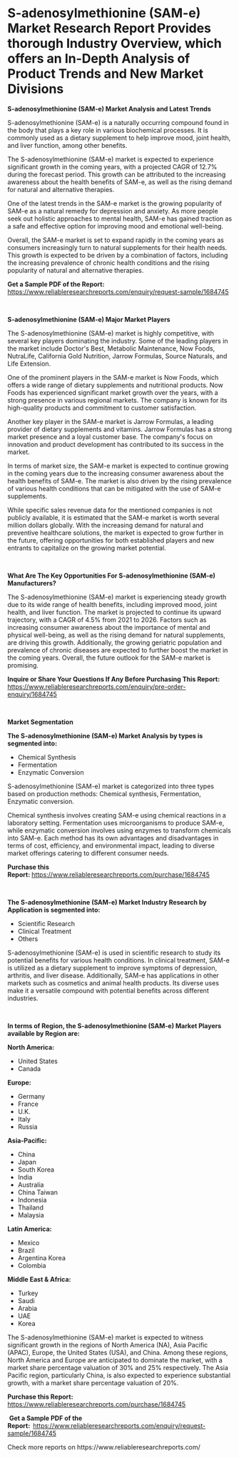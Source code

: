 <p><h1>S-adenosylmethionine (SAM-e) Market Research Report Provides thorough Industry Overview, which offers an In-Depth Analysis of Product Trends and New Market Divisions</h1></p><p><strong>S-adenosylmethionine (SAM-e) Market Analysis and Latest Trends</strong></p>
<p><p>S-adenosylmethionine (SAM-e) is a naturally occurring compound found in the body that plays a key role in various biochemical processes. It is commonly used as a dietary supplement to help improve mood, joint health, and liver function, among other benefits.</p><p>The S-adenosylmethionine (SAM-e) market is expected to experience significant growth in the coming years, with a projected CAGR of 12.7% during the forecast period. This growth can be attributed to the increasing awareness about the health benefits of SAM-e, as well as the rising demand for natural and alternative therapies.</p><p>One of the latest trends in the SAM-e market is the growing popularity of SAM-e as a natural remedy for depression and anxiety. As more people seek out holistic approaches to mental health, SAM-e has gained traction as a safe and effective option for improving mood and emotional well-being.</p><p>Overall, the SAM-e market is set to expand rapidly in the coming years as consumers increasingly turn to natural supplements for their health needs. This growth is expected to be driven by a combination of factors, including the increasing prevalence of chronic health conditions and the rising popularity of natural and alternative therapies.</p></p>
<p><strong>Get a Sample PDF of the Report:&nbsp;</strong> <a href="https://www.reliableresearchreports.com/enquiry/request-sample/1684745">https://www.reliableresearchreports.com/enquiry/request-sample/1684745</a></p>
<p>&nbsp;</p>
<p><strong>S-adenosylmethionine (SAM-e) Major Market Players</strong></p>
<p><p>The S-adenosylmethionine (SAM-e) market is highly competitive, with several key players dominating the industry. Some of the leading players in the market include Doctor's Best, Metabolic Maintenance, Now Foods, NutraLife, California Gold Nutrition, Jarrow Formulas, Source Naturals, and Life Extension.</p><p>One of the prominent players in the SAM-e market is Now Foods, which offers a wide range of dietary supplements and nutritional products. Now Foods has experienced significant market growth over the years, with a strong presence in various regional markets. The company is known for its high-quality products and commitment to customer satisfaction.</p><p>Another key player in the SAM-e market is Jarrow Formulas, a leading provider of dietary supplements and vitamins. Jarrow Formulas has a strong market presence and a loyal customer base. The company's focus on innovation and product development has contributed to its success in the market.</p><p>In terms of market size, the SAM-e market is expected to continue growing in the coming years due to the increasing consumer awareness about the health benefits of SAM-e. The market is also driven by the rising prevalence of various health conditions that can be mitigated with the use of SAM-e supplements.</p><p>While specific sales revenue data for the mentioned companies is not publicly available, it is estimated that the SAM-e market is worth several million dollars globally. With the increasing demand for natural and preventive healthcare solutions, the market is expected to grow further in the future, offering opportunities for both established players and new entrants to capitalize on the growing market potential.</p></p>
<p>&nbsp;</p>
<p><strong>What Are The Key Opportunities For S-adenosylmethionine (SAM-e) Manufacturers?</strong></p>
<p><p>The S-adenosylmethionine (SAM-e) market is experiencing steady growth due to its wide range of health benefits, including improved mood, joint health, and liver function. The market is projected to continue its upward trajectory, with a CAGR of 4.5% from 2021 to 2026. Factors such as increasing consumer awareness about the importance of mental and physical well-being, as well as the rising demand for natural supplements, are driving this growth. Additionally, the growing geriatric population and prevalence of chronic diseases are expected to further boost the market in the coming years. Overall, the future outlook for the SAM-e market is promising.</p></p>
<p><strong>Inquire or Share Your Questions If Any Before Purchasing This Report:</strong> <a href="https://www.reliableresearchreports.com/enquiry/pre-order-enquiry/1684745">https://www.reliableresearchreports.com/enquiry/pre-order-enquiry/1684745</a></p>
<p>&nbsp;</p>
<p><strong>Market Segmentation</strong></p>
<p><strong>The S-adenosylmethionine (SAM-e) Market Analysis by types is segmented into:</strong></p>
<p><ul><li>Chemical Synthesis</li><li>Fermentation</li><li>Enzymatic Conversion</li></ul></p>
<p><p>S-adenosylmethionine (SAM-e) market is categorized into three types based on production methods: Chemical synthesis, Fermentation, Enzymatic conversion. </p><p>Chemical synthesis involves creating SAM-e using chemical reactions in a laboratory setting. Fermentation uses microorganisms to produce SAM-e, while enzymatic conversion involves using enzymes to transform chemicals into SAM-e. Each method has its own advantages and disadvantages in terms of cost, efficiency, and environmental impact, leading to diverse market offerings catering to different consumer needs.</p></p>
<p><strong>Purchase this Report:&nbsp;</strong><a href="https://www.reliableresearchreports.com/purchase/1684745">https://www.reliableresearchreports.com/purchase/1684745</a></p>
<p>&nbsp;</p>
<p><strong>The S-adenosylmethionine (SAM-e) Market Industry Research by Application is segmented into:</strong></p>
<p><ul><li>Scientific Research</li><li>Clinical Treatment</li><li>Others</li></ul></p>
<p><p>S-adenosylmethionine (SAM-e) is used in scientific research to study its potential benefits for various health conditions. In clinical treatment, SAM-e is utilized as a dietary supplement to improve symptoms of depression, arthritis, and liver disease. Additionally, SAM-e has applications in other markets such as cosmetics and animal health products. Its diverse uses make it a versatile compound with potential benefits across different industries.</p></p>
<p>&nbsp;</p>
<p><strong>In terms of Region, the S-adenosylmethionine (SAM-e) Market Players available by Region are:</strong></p>
<p>
    <p> <strong> North America: </strong>
        <ul>
            <li>United States</li>
            <li>Canada</li>
        </ul>
        </p> 
    <p> <strong> Europe: </strong>
        <ul>
            <li>Germany</li>
            <li>France</li>
            <li>U.K.</li>
            <li>Italy</li>
            <li>Russia</li>
        </ul>
        </p> 
    <p> <strong> Asia-Pacific: </strong>
        <ul>
            <li>China</li>
            <li>Japan</li>
            <li>South Korea</li>
            <li>India</li>
            <li>Australia</li>
            <li>China Taiwan</li>
            <li>Indonesia</li>
            <li>Thailand</li>
            <li>Malaysia</li>
        </ul>
        </p> 
    <p> <strong> Latin America: </strong>
        <ul>
            <li>Mexico</li>
            <li>Brazil</li>
            <li>Argentina Korea</li>
            <li>Colombia</li>
        </ul>
        </p> 
    <p> <strong> Middle East & Africa: </strong>
        <ul>
            <li>Turkey</li>
            <li>Saudi</li>
            <li>Arabia</li>
            <li>UAE</li>
            <li>Korea</li>
        </ul>
    </p>
    </p>
<p><p>The S-adenosylmethionine (SAM-e) market is expected to witness significant growth in the regions of North America (NA), Asia Pacific (APAC), Europe, the United States (USA), and China. Among these regions, North America and Europe are anticipated to dominate the market, with a market share percentage valuation of 30% and 25% respectively. The Asia Pacific region, particularly China, is also expected to experience substantial growth, with a market share percentage valuation of 20%.</p></p>
<p><strong>Purchase this Report: </strong><a href="https://www.reliableresearchreports.com/purchase/1684745">https://www.reliableresearchreports.com/purchase/1684745</a></p>
<p>&nbsp;<strong>Get a Sample PDF of the Report:&nbsp;&nbsp;</strong><a href="https://www.reliableresearchreports.com/enquiry/request-sample/1684745">https://www.reliableresearchreports.com/enquiry/request-sample/1684745</a></p>
<p><strong></strong></p>
<p>Check more reports on https://www.reliableresearchreports.com/</p>